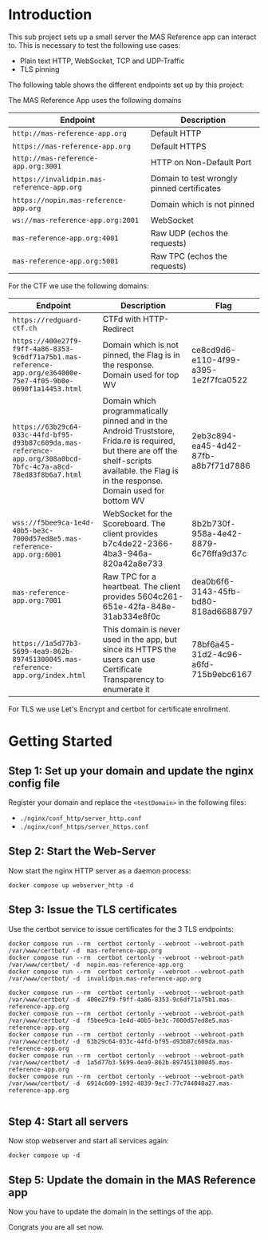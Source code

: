 # Introduction

This sub project sets up a small server the MAS Reference app can interact to. This is necessary to test the following use cases:

- Plain text HTTP, WebSocket, TCP and UDP-Traffic
- TLS pinning

The following table shows the different endpoints set up by this project:

The MAS Reference App uses the following domains

| Endpoint                                    | Description                                 |
| ------------------------------------------- | ------------------------------------------- |
| `http://mas-reference-app.org`              |  Default HTTP                               |
| `https://mas-reference-app.org`             |  Default HTTPS                              |
| `http://mas-reference-app.org:3001`         |  HTTP on Non-Default Port                   |
| `https://invalidpin.mas-reference-app.org`  |  Domain to test wrongly pinned certificates | 
| `https://nopin.mas-reference-app.org`       |  Domain which is not pinned                 | 
| `ws://mas-reference-app.org:2001`           |  WebSocket                                  |
| `mas-reference-app.org:4001`                |  Raw UDP (echos the requests)               |
| `mas-reference-app.org:5001`                |  Raw TPC (echos the requests)               |


For the CTF we use the following domains:

| Endpoint                             | Description                                                    |   Flag | 
| ------------------------------------ | -------------------------------------------------------------- | ------- |
| `https://redguard-ctf.ch`      |  CTFd with HTTP-Redirect                                       |    <none>     |
| `https://400e27f9-f9ff-4a86-8353-9c6df71a75b1.mas-reference-app.org/e364000e-75e7-4f05-9b0e-0690f1a14453.html`                                  |  Domain which is not pinned, the Flag is in the response. Domain used for top WV     | ce8cd9d6-e110-4f99-a395-1e2f7fca0522 |
| `https://63b29c64-033c-44fd-bf95-d93b87c609da.mas-reference-app.org/308a0bcd-7bfc-4c7a-a8cd-78ed83f8b6a7.html`                                  |  Domain which programmatically pinned and in the Android Truststore, Frida.re is required, but there are off the shelf-scripts available. the Flag is in the response.   Domain used for bottom WV        | 2eb3c894-ea45-4d42-87fb-a8b7f71d7886 |
| `wss://f5bee9ca-1e4d-40b5-be3c-7000d57ed8e5.mas-reference-app.org:6001`            |  WebSocket for the Scoreboard. The client provides b7c4de22-2366-4ba3-946a-820a42a8e733 | 8b2b730f-958a-4e42-8879-6c76ffa9d37c |
| `mas-reference-app.org:7001`         |  Raw TPC for a heartbeat. The client provides 5604c261-651e-42fa-848e-31ab334e8f0c     | dea0b6f6-3143-45fb-bd80-818ad6688797 |
| `https://1a5d77b3-5699-4ea9-862b-897451300045.mas-reference-app.org/index.html`   |  This domain is never used in the app, but since its HTTPS the users can use Certificate Transparency to enumerate it          | 78bf6a45-31d2-4c96-a6fd-715b9ebc6167 |



For TLS we use Let's Encrypt and certbot for certificate enrollment.

# Getting Started


## Step 1: Set up your domain and update the nginx config file

Register your domain and replace the `<testDomain>` in the following files:

- `./nginx/conf_http/server_http.conf`
- `./nginx/conf_https/server_https.conf`


## Step 2: Start the Web-Server

Now start the nginx HTTP server as a daemon process:

```
docker compose up webserver_http -d 
```


## Step 3: Issue the TLS certificates

Use the certbot service to issue certificates for the 3 TLS endpoints:

```
docker compose run --rm  certbot certonly --webroot --webroot-path /var/www/certbot/ -d  mas-reference-app.org
docker compose run --rm  certbot certonly --webroot --webroot-path /var/www/certbot/ -d  nopin.mas-reference-app.org
docker compose run --rm  certbot certonly --webroot --webroot-path /var/www/certbot/ -d  invalidpin.mas-reference-app.org

docker compose run --rm  certbot certonly --webroot --webroot-path /var/www/certbot/ -d  400e27f9-f9ff-4a86-8353-9c6df71a75b1.mas-reference-app.org
docker compose run --rm  certbot certonly --webroot --webroot-path /var/www/certbot/ -d  f5bee9ca-1e4d-40b5-be3c-7000d57ed8e5.mas-reference-app.org
docker compose run --rm  certbot certonly --webroot --webroot-path /var/www/certbot/ -d  63b29c64-033c-44fd-bf95-d93b87c609da.mas-reference-app.org
docker compose run --rm  certbot certonly --webroot --webroot-path /var/www/certbot/ -d  1a5d77b3-5699-4ea9-862b-897451300045.mas-reference-app.org
docker compose run --rm  certbot certonly --webroot --webroot-path /var/www/certbot/ -d  6914c609-1992-4839-9ec7-77c744040a27.mas-reference-app.org


```

## Step 4: Start all servers

Now stop webserver and start all services again:

```
docker compose up -d
```


## Step 5: Update the domain in the MAS Reference app

Now you have to update the domain in the settings of the app. 

Congrats you are all set now. 